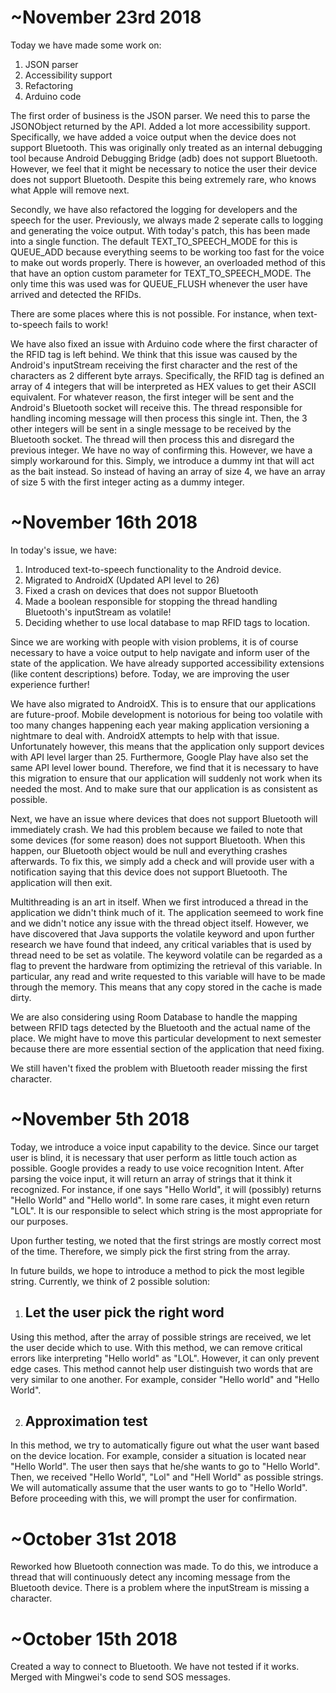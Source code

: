 # ~November 23rd 2018

Today we have made some work on:

1. JSON parser
2. Accessibility support
3. Refactoring
4. Arduino code

The first order of business is the JSON parser. 
We need this to parse the JSONObject returned by the API.
Added a lot more accessibility support.
Specifically, we have added a voice output when the device does not support Bluetooth. 
This was originally only treated as an internal debugging tool because Android Debugging Bridge (adb) does not support Bluetooth.
However, we feel that it might be necessary to notice the user their device does not support Bluetooth.
Despite this being extremely rare, who knows what Apple will remove next.

Secondly, we have also refactored the logging for developers and the speech for the user.
Previously, we always made 2 seperate calls to logging and generating the voice output.
With today's patch, this has been made into a single function.
The default TEXT_TO_SPEECH_MODE for this is QUEUE_ADD because everything seems to be working too fast for the voice to make out words properly.
There is however, an overloaded method of this that have an option custom parameter for TEXT_TO_SPEECH_MODE.
The only time this was used was for QUEUE_FLUSH whenever the user have arrived and detected the RFIDs.

There are some places where this is not possible. For instance, when text-to-speech fails to work!

We have also fixed an issue with Arduino code where the first character of the RFID tag is left behind.
We think that this issue was caused by the Android's inputStream receiving the first character and the rest of the characters as 2 different byte arrays.
Specifically, the RFID tag is defined an array of 4 integers that will be interpreted as HEX values to get their ASCII equivalent.
For whatever reason, the first integer will be sent and the Android's Bluetooth socket will receive this.
The thread responsible for handling incoming message will then process this single int.
Then, the 3 other integers will be sent in a single message to be received by the Bluetooth socket.
The thread will then process this and disregard the previous integer.
We have no way of confirming this.
However, we have a simply workaround for this.
Simply, we introduce a dummy int that will act as the bait instead.
So instead of having an array of size 4, we have an array of size 5 with the first integer acting as a dummy integer.

# ~November 16th 2018

In today's issue, we have:
 
1. Introduced text-to-speech functionality to the Android device.
2. Migrated to AndroidX (Updated API level to 26)
3. Fixed a crash on devices that does not suppor Bluetooth
4. Made a boolean responsible for stopping the thread handling Bluetooth's inputStream as volatile!
5. Deciding whether to use local database to map RFID tags to location.

Since we are working with people with vision problems, it is of course necessary to have a voice output to help navigate and inform user of the state of the application.
We have already supported accessibility extensions (like content descriptions) before.
Today, we are improving the user experience further!

We have also migrated to AndroidX.
This is to ensure that our applications are future-proof.
Mobile development is notorious for being too volatile with too many changes happening each year making application versioning a nightmare to deal with.
AndroidX attempts to help with that issue.
Unfortunately however, this means that the application only support devices with API level larger than 25.
Furthermore, Google Play have also set the same API level lower bound.
Therefore, we find that it is necessary to have this migration to ensure that our application will suddenly not work when its needed the most.
And to make sure that our application is as consistent as possible.


Next, we have an issue where devices that does not support Bluetooth will immediately crash.
We had this problem because we failed to note that some devices (for some reason) does not support Bluetooth.
When this happen, our Bluetooth object would be null and everything crashes afterwards.
To fix this, we simply add a check and will provide user with a notification saying that this device does not support Bluetooth.
The application will then exit.

Multithreading is an art in itself. When we first introduced a thread in the application we didn't think much of it.
The application seemeed to work fine and we didn't notice any issue with the thread object itself.
However, we have discovered that Java supports the volatile keyword and upon further research we have found that indeed, any critical variables that is used by thread need to be set as volatile.
The keyword volatile can be regarded as a flag to prevent the hardware from optimizing the retrieval of this variable.
In particular, any read and write requested to this variable will have to be made through the memory.
This means that any copy stored in the cache is made dirty.

We are also considering using Room Database to handle the mapping between RFID tags detected by the Bluetooth and the actual name of the place.
We might have to move this particular development to next semester because there are more essential section of the application that need fixing.

We still haven't fixed the problem with Bluetooth reader missing the first character.


# ~November 5th 2018

Today, we introduce a voice input capability to the device.
Since our target user is blind, it is necessary that user perform as little touch action as possible.
Google provides a ready to use voice recognition Intent.
After parsing the voice input, it will return an array of strings that it think it recognized.
For instance, if one says "Hello World", it will (possibly) returns "Hello World" and "Hello world".
In some rare cases, it might even return "LOL".
It is our responsible to select which string is the most appropriate for our purposes.

Upon further testing, we noted that the first strings are mostly correct most of the time.
Therefore, we simply pick the first string from the array.

In future builds, we hope to introduce a method to pick the most legible string.
Currently, we think of 2 possible solution:

1. ## Let the user pick the right word

Using this method, after the array of possible strings are received, we let the user decide which to use.
With this method, we can remove critical errors like interpreting "Hello world" as "LOL".
However, it can only prevent edge cases.
This method cannot help user distinguish two words that are very similar to one another.
For example, consider "Hello world" and "Hello World".

2. ## Approximation test

In this method, we try to automatically figure out what the user want based on the device location.
For example, consider a situation is located near "Hello World".
The user then says that he/she wants to go to "Hello World".
Then, we received "Hello World", "Lol" and "Hell World" as possible strings.
We will automatically assume that the user wants to go to "Hello World".
Before proceeding with this, we will prompt the user for confirmation.


# ~October 31st 2018

Reworked how Bluetooth connection was made.
To do this, we introduce a thread that will continuously detect any incoming message from the Bluetooth device.
There is a problem where the inputStream is missing a character.


# ~October 15th 2018

Created a way to connect to Bluetooth.
We have not tested if it works.
Merged with Mingwei's code to send SOS messages.